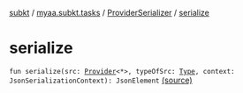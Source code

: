 [subkt](../../index.md) / [myaa.subkt.tasks](../index.md) / [ProviderSerializer](index.md) / [serialize](./serialize.md)

# serialize

`fun serialize(src: `[`Provider`](https://docs.gradle.org/current/javadoc/org/gradle/api/provider/Provider.html)`<*>, typeOfSrc: `[`Type`](https://docs.oracle.com/javase/9/docs/api/java/lang/reflect/Type.html)`, context: JsonSerializationContext): JsonElement` [(source)](https://github.com/Myaamori/SubKt/blob/0.1.12/src/main/kotlin/myaa/subkt/tasks/discordtask.kt#L28)